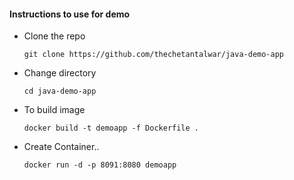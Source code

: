 #### Instructions to use for demo ####
- Clone the repo

    ```git clone https://github.com/thechetantalwar/java-demo-app```
- Change directory

    ```cd java-demo-app```
- To build image

    ```docker build -t demoapp -f Dockerfile .```
- Create Container..
    
    ```docker run -d -p 8091:8080 demoapp```
